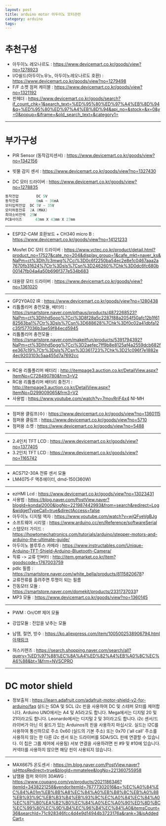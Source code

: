 ```yaml
---
layout: post
title: arduino motor 아두이노 모터관련
category: arduino
tags: 
---
```



# 추천구성

* 아두이노 레오나르도 : https://www.devicemart.co.kr/goods/view?no=1278923
* I/O쉴드(아두이노우노, 아두이노레오나르도 호환) : https://www.devicemart.co.kr/goods/view?no=1279498
* F/F 소켓 점퍼 케이블 : https://www.devicemart.co.kr/goods/view?no=1321192
* 핀헤더 : https://www.devicemart.co.kr/goods/search?if_count_chk=1&search_text=%ED%95%80%ED%97%A4%EB%8D%94&q=%ED%95%80%ED%97%A4%EB%8D%94&api_no=&stock=&x=0&y=0&popup=&iframe=&old_search_text=&category1=

---

# 부가구성

* PIR Sensor (동작감지센서) : https://www.devicemart.co.kr/goods/view?no=1342156
* 빗물 감지 센서 : https://www.devicemart.co.kr/goods/view?no=1327430﻿

* DC 모터 드라이버 : https://www.devicemart.co.kr/goods/view?no=1278835
  
```c#
동작전압        DC 5V
동작전류        0mA ~ 36mA
모터입력전압  DC 5V ~ 35V
모터허용전류  2A (MAX)
최대소비전력  25W
PCB사이즈      43mm X 43mm X 27mm
```
---

* ESP32-CAM 호환보드 + CH340 micro B : https://www.devicemart.co.kr/goods/view?no=14121233
* Mosfet DC 모터 드라이버 : https://www.vctec.co.kr/product/detail.html?product_no=17527&cate_no=204&display_group=1&cafe_mkt=naver_ks&NaPm=ct%3Dlh7c3mwg%7Cci%3D0c6f2250ba54ec2e8e1c0467aaa2a7670fb31624%7Ctr%3Dsls%7Csn%3D246260%7Chk%3D0dc6fc680b00147fb04a4a50b696f377e534b683

* 대용량 모터 드라이버 : https://www.devicemart.co.kr/goods/view?no=1361020

---

* GP2Y0A02 IR : https://www.devicemart.co.kr/goods/view?no=1280438
* 리튬폴리머 충전모듈, 배터리 : https://smartstore.naver.com/pthaus/products/4872268523?NaPm=ct%3Dlhhd5ooo%7Cci%3D8f28a5c2287f88a2054f50afc12b1f6182563ba1%7Ctr%3Dsls%7Csn%3D688628%7Chk%3Df0c02a41dbfa12c35f577036b3ae59f84ecd5945
* 리튬폴리머 충전모듈 : https://smartstore.naver.com/makeitfun/products/5391794392?NaPm=ct%3Dlhhd5pgg%7Cci%3D2aefec7ff9b8e8125af4a2559dcb682fee367c19%7Ctr%3Dsls%7Csn%3D361723%7Chk%3D21c096f7e1882e4ec9203103c5aa455d7a7692cc

---

* RC용 리튬폴리머 배터리 : http://itempage3.auction.co.kr/DetailView.aspx?ItemNo=C728490780&frm3=V2
* RC용 리튬폴리머 배터리 충전기 : http://itempage3.auction.co.kr/DetailView.aspx?ItemNo=D299009065&frm3=V2
* 사용법 : https://www.youtube.com/watch?v=7movRriF4x4
NI-MH

---

* 점퍼용 클림프(수) : https://www.devicemart.co.kr/goods/view?no=1360115
* 점퍼용 클림프 : https://www.devicemart.co.kr/goods/view?no=5710
* 점퍼용 소켓 : https://www.devicemart.co.kr/goods/view?no=5488


---

* 2.4인치 TFT LCD : https://www.devicemart.co.kr/goods/view?no=1377405
* 3.2인치 TFT LCD : https://www.devicemart.co.kr/goods/view?no=1165742

---

* ACS712-30A 전류 센서 모듈
* LM4075-F 액추에이터, dmd-150(360W)

---

* ezHMI Lcd : https://www.devicemart.co.kr/goods/view?no=13023431
* 사용법 : https://blog.naver.com/PostView.naver?blogId=kondal2000&logNo=221987442993&from=search&redirect=Log&widgetTypeCall=true&directAccess=false
* 아두이노 디지털 액자 : https://www.youtube.com/watch?v=wjQFyeVgBJg
* 소프트웨어 시리얼 : https://www.arduino.cc/en/Reference/softwareSerial
* 스텝모터 가이드 : https://howtomechatronics.com/tutorials/arduino/stepper-motors-and-arduino-the-ultimate-guide/
* 아두이노 블루투스 카메라 : https://www.instructables.com/Unique-Arduino-TFT-Shield-Arduino-Bluetooth-Camera/
* 직류 -> 교류 인버터 : http://item.gmarket.co.kr/Item?goodscode=1767003759
* pdlc 필름 : https://smartstore.naver.com/white_bella/products/8115820678?
* 교류전류를 흘려주면 투명이 되는 필름
* 진동모터 모듈 : https://smartstore.naver.com/domekit/products/2331737033?
* MP3 모듈 : https://www.devicemart.co.kr/goods/view?no=1360145

---

* PWM : On/Off 제어 모듈
* 강압모듈 : 전압을 낮추는 모듈

* 납땜, 절연, 방수 : https://ko.aliexpress.com/item/1005002538906794.html
[아재링크](https://ko.aliexpress.com/item/1005002538906794.html?spm=a2g0o.productlist.main.21.444c245bQa0vRW&algo_pvid=eb529c63-f2be-4dfc-8a23-d105716bddd3&algo_exp_id=eb529c63-f2be-4dfc-8a23-d105716bddd3-10&pdp_npi=3%40dis%21USD%219.79%216.85%21%21%21%21%21%402102169316813150802411402d0750%2112000021939370474%21sea%21KR%214463635912&curPageLogUid=baqIlZ2tLxAf&aff_fcid=f3cadee5d9224fbf9720bbd3726e2e3f-1681741280847-07809-_DDqE3Lx&tt=CPS_NORMAL&aff_fsk=_DDqE3Lx&aff_platform=portals-tool&sk=_DDqE3Lx&aff_trace_key=f3cadee5d9224fbf9720bbd3726e2e3f-1681741280847-07809-_DDqE3Lx&terminal_id=2fb4dead8eb04428953672d3dcb8dd7b&afSmartRedirect=y)
* 허스키렌즈 : https://search.shopping.naver.com/search/all?query=%ED%97%88%EC%8A%A4%ED%82%A4%EB%A0%8C%EC%A6%88&bt=1&frm=NVSCPRO

---

# DC motor shield
* 정보출처 : https://learn.adafruit.com/adafruit-motor-shield-v2-for-arduino/faq
실드는 SDA 및 SCL i2c 핀을 사용하여 DC 및 스테퍼 모터를 제어합니다. Arduino UNO에서는 A4 및 A5라고도 합니다. Mega에서는 디지털 20 및 21이라고도 합니다. Leonardo에서는 디지털 2 및 3이라고도 합니다. i2c 센서/드라이버가 아닌 이 쉴드가 있는 Arduinos의 핀을 사용하지 마십시오. 실드는 I2C를 사용하여 통신하므로 주소 0x60 (실드의 기본 주소) 또는 0x70 ('all call' 주소를
사용하지 않는 한 다른 i2c 센서 또는 드라이버를 SDA/SCL 핀에 연결할 수 있습니다. 이 칩은 그룹 제어에 사용됨) 서보 연결을 사용하려면 핀 #9 및 #10에 있습니다. 커넥터를 사용하지 않으면 해당 핀이 사용되지 않습니다.

---

* MAX6675 온도센서 : https://m.blog.naver.com/PostView.naver?isHttpsRedirect=true&blogId=mmatelee&logNo=221360755958
* 납땜용 점퍼 와이어 30AWG : https://www.coupang.com/vp/products/2021186346?itemId=3438221258&vendorItemId=76777302016&q=%EC%A0%84%EC%84%A01m%EB%8B%A8%EC%84%A0%EB%B8%8C%EB%A0%88%EB%93%9C%EB%B3%B4%EB%93%9C%EC%A0%84%EC%84%A0%EC%97%B0%EA%B2%B0%EC%84%A0%EC%A0%90%ED%8D%BC%EC%99%80%EC%9D%B4%EC%96%B4%EC%84%A0&itemsCount=36&searchId=71c928346fcc4d4e9d14944b3723176a&rank=3&isAddedCart=